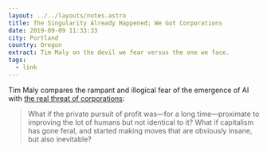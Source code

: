 ```yaml
---
layout: ../../layouts/notes.astro
title: The Singularity Already Happened; We Got Corporations
date: 2019-09-09 11:33:33
city: Portland
country: Oregon
extract: Tim Maly on the devil we fear versus the one we face.
tags:
  - link
---
```


Tim Maly compares the rampant and illogical fear of the emergence of AI with [the real threat of corporations](http://quietbabylon.com/tim-maly/):

> What if the private pursuit of profit was—for a long time—proximate to improving the lot of humans but not identical to it? What if capitalism has gone feral, and started making moves that are obviously insane, but also inevitable?
